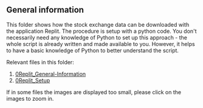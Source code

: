 ## General information
This folder shows how the stock exchange data can be downloaded with the application Replit. The procedure is setup with a python code. You don't necessarily need any knowledge of Python to set up this approach - the whole script is already written and made available to you. However, it helps to have a basic knowledge of Python to better understand the script.

Relevant files in this folder:
1. [0Replit_General-Information](0Replit_General-Information.md)
2. [0Replit_Setup](0Replit_Setup.md)

If in some files the images are displayed too small, please click on the images to zoom in. 

